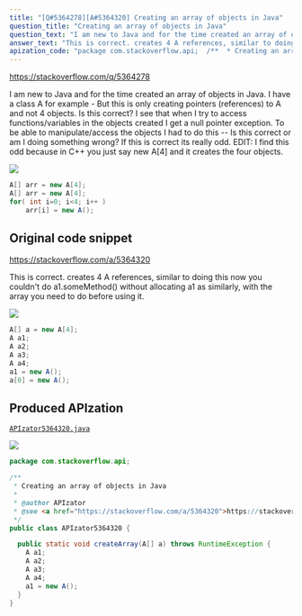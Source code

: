 ```yaml
---
title: "[Q#5364278][A#5364320] Creating an array of objects in Java"
question_title: "Creating an array of objects in Java"
question_text: "I am new to Java and for the time created an array of objects in Java. I have a class A for example - But this is only creating pointers (references) to A and not 4 objects. Is this correct? I see that when I try to access functions/variables in the objects created I get a null pointer exception. To be able to manipulate/access the objects I had to do this -- Is this correct or am I doing something wrong? If this is correct its really odd. EDIT: I find this odd because in C++ you just say new A[4] and it creates the four objects."
answer_text: "This is correct. creates 4 A references, similar to doing this now you couldn't do a1.someMethod() without allocating a1 as similarly, with the array you need to do before using it."
apization_code: "package com.stackoverflow.api;  /**  * Creating an array of objects in Java  *  * @author APIzator  * @see <a href=\"https://stackoverflow.com/a/5364320\">https://stackoverflow.com/a/5364320</a>  */ public class APIzator5364320 {    public static void createArray(A[] a) throws RuntimeException {     A a1;     A a2;     A a3;     A a4;     a1 = new A();   } }"
---
```


https://stackoverflow.com/q/5364278

I am new to Java and for the time created an array of objects in Java.
I have a class A for example -
But this is only creating pointers (references) to A and not 4 objects. Is this correct? I see that when I try to access functions/variables in the objects created I get a null pointer exception.
To be able to manipulate/access the objects I had to do this --
Is this correct or am I doing something wrong? If this is correct its really odd.
EDIT: I find this odd because in C++ you just say new A[4] and it creates the four objects.


<div class="code-logo"><img src="/stackoverflow.png" /></div>

```java
A[] arr = new A[4];
A[] arr = new A[4];
for( int i=0; i<4; i++ )
    arr[i] = new A();
```


## Original code snippet

https://stackoverflow.com/a/5364320

This is correct.
creates 4 A references, similar to doing this
now you couldn&#x27;t do a1.someMethod() without allocating a1 as
similarly, with the array you need to do
before using it.

<div class="code-logo"><img src="/stackoverflow.png" /></div>

```java
A[] a = new A[4];
A a1;
A a2;
A a3;
A a4;
a1 = new A();
a[0] = new A();
```

## Produced APIzation

[`APIzator5364320.java`](https://github.com/pasqualesalza/apization-temp-data/raw/master/search/APIzator5364320.java)

<div class="code-logo"><img src="/apizator.png" /></div>

```java
package com.stackoverflow.api;

/**
 * Creating an array of objects in Java
 *
 * @author APIzator
 * @see <a href="https://stackoverflow.com/a/5364320">https://stackoverflow.com/a/5364320</a>
 */
public class APIzator5364320 {

  public static void createArray(A[] a) throws RuntimeException {
    A a1;
    A a2;
    A a3;
    A a4;
    a1 = new A();
  }
}

```